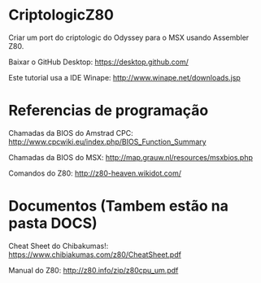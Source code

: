 # CriptologicZ80
Criar um port do criptologic do Odyssey para o MSX usando Assembler Z80.

Baixar o GitHub Desktop: https://desktop.github.com/

Este tutorial usa a IDE Winape: http://www.winape.net/downloads.jsp

# Referencias de programação
Chamadas da BIOS do Amstrad CPC: http://www.cpcwiki.eu/index.php/BIOS_Function_Summary

Chamadas da BIOS do MSX: http://map.grauw.nl/resources/msxbios.php

Comandos do Z80: http://z80-heaven.wikidot.com/

# Documentos (Tambem estão na pasta DOCS)

Cheat Sheet do Chibakumas!: https://www.chibiakumas.com/z80/CheatSheet.pdf

Manual do Z80: http://z80.info/zip/z80cpu_um.pdf
